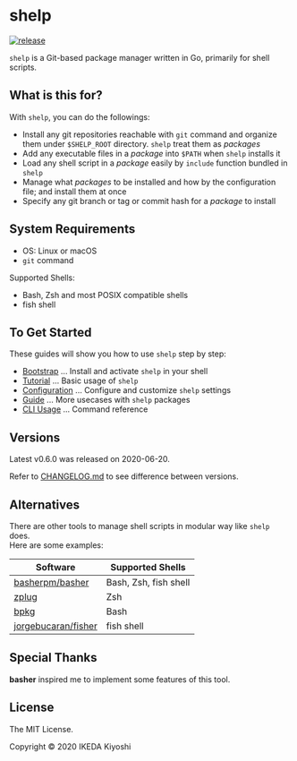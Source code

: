 # shelp

[![release](https://badgen.net/github/release/progrhyme/shelp)](https://github.com/progrhyme/shelp/releases)

`shelp` is a Git-based package manager written in Go, primarily for shell scripts.

## What is this for?

With `shelp`, you can do the followings:

- Install any git repositories reachable with `git` command and organize them under `$SHELP_ROOT` directory. `shelp` treat them as _packages_
- Add any executable files in a _package_ into `$PATH` when `shelp` installs it
- Load any shell script in a _package_ easily by `include` function bundled in `shelp`
- Manage what _packages_ to be installed and how by the configuration file; and install them at once
- Specify any git branch or tag or commit hash for a _package_ to install

## System Requirements

- OS: Linux or macOS
- `git` command

Supported Shells:

- Bash, Zsh and most POSIX compatible shells
- fish shell

## To Get Started

These guides will show you how to use `shelp` step by step:

- [Bootstrap](./bootstrap/) ... Install and activate `shelp` in your shell
- [Tutorial](./tutorial/) ... Basic usage of `shelp`
- [Configuration](./configuration/) ... Configure and customize `shelp` settings
- [Guide](./guide/) ... More usecases with `shelp` packages
- [CLI Usage](./cli-usage/) ... Command reference

## Versions

Latest v0.6.0 was released on 2020-06-20.

Refer to [CHANGELOG.md](https://github.com/progrhyme/shelp/blob/master/CHANGELOG.md) to see difference between versions.

## Alternatives

There are other tools to manage shell scripts in modular way like `shelp` does.  
Here are some examples:

 Software | Supported Shells
----------|------------------
 [basherpm/basher](https://github.com/basherpm/basher) | Bash, Zsh, fish shell
 [zplug](https://github.com/zplug/zplug) | Zsh
 [bpkg](https://www.bpkg.sh/) | Bash
 [jorgebucaran/fisher](https://github.com/jorgebucaran/fisher) | fish shell

## Special Thanks

**basher** inspired me to implement some features of this tool.

## License

The MIT License.

Copyright &copy; 2020 IKEDA Kiyoshi
